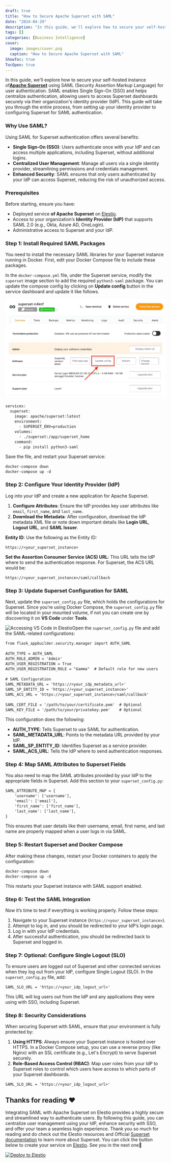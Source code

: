 ```yaml
---
draft: true
title: "How to Secure Apache Superset with SAML"
date: "2024-04-29"
description: "In this guide, we'll explore how to secure your self-hosted instance of Apache Superset using SAML (Security Assertion Markup Language) for user authentication. SAML enables Single Sign-On (SSO) and helps centralize authentication, allowing users to access Superset dashboards securely via their organization's identity provider (IdP). This"
tags: []
categories: [Business Intelligence]
cover:
  image: images/cover.png
  caption: "How to Secure Apache Superset with SAML"
ShowToc: true
TocOpen: true
---
```



In this guide, we'll explore how to secure your self\-hosted instance of[**Apache Superset**](https://elest.io/open-source/superset?ref=blog.elest.io) using SAML (Security Assertion Markup Language) for user authentication. SAML enables Single Sign\-On (SSO) and helps centralize authentication, allowing users to access Superset dashboards securely via their organization's identity provider (IdP). This guide will take you through the entire process, from setting up your identity provider to configuring Superset for SAML authentication.

### Why Use SAML?

Using SAML for Superset authentication offers several benefits:

* **Single Sign\-On (SSO)**: Users authenticate once with your IdP and can access multiple applications, including Superset, without additional logins.
* **Centralized User Management**: Manage all users via a single identity provider, streamlining permissions and credentials management.
* **Enhanced Security**: SAML ensures that only users authenticated by your IdP can access Superset, reducing the risk of unauthorized access.

### Prerequisites

Before starting, ensure you have:

* Deployed service **of Apache Superset** on [Elestio](https://elest.io/open-source/superset?ref=blog.elest.io).
* Access to your organization’s **Identity Provider (IdP)** that supports SAML 2\.0 (e.g., Okta, Azure AD, OneLogin).
* Administrative access to Superset and your IdP.

### Step 1: Install Required SAML Packages

You need to install the necessary SAML libraries for your Superset instance running in Docker. First, edit your Docker Compose file to include these packages.

In the `docker-compose.yml` file, under the Superset service, modify the `superset` image section to add the required `python3-saml` package. You can update the compose config by clicking on **Update config** button in the service dashboard and update it like follows.

![Update cofig option in Elestio](images/Screenshot-2024-10-01-at-6.17.29-PM.jpg)
```
services:
  superset:
    image: apache/superset:latest
    environment:
      - SUPERSET_ENV=production
    volumes:
      - ./superset:/app/superset_home
    command:
      - pip install python3-saml

```
Save the file, and restart your Superset service:


```
docker-compose down
docker-compose up -d

```
### Step 2: Configure Your Identity Provider (IdP)

Log into your IdP and create a new application for Apache Superset.

1. **Configure Attributes**: Ensure the IdP provides key user attributes like `email`, `first_name`, and `last_name`.
2. **Download the Metadata**: After configuration, download the IdP metadata XML file or note down important details like **Login URL**, **Logout URL**, and **SAML Issuer**.

**Entity ID**: Use the following as the Entity ID:


```
https://<your_superset_instance>

```
**Set the Assertion Consumer Service (ACS) URL**: This URL tells the IdP where to send the authentication response. For Superset, the ACS URL would be:


```
https://<your_superset_instance>/saml/callback

```
### Step 3: Update Superset Configuration for SAML

Next, update the `superset_config.py` file, which holds the configurations for Superset. Since you’re using Docker Compose, the `superset_config.py` file will be located in your mounted volume, if not you can create one by discovering it on **VS Code** under **Tools**.

![Accessing VS Code in Elestio](https://blog.elest.io/content/images/2024/10/Screenshot-2024-10-01-at-4.26.11-PM-1.jpg)Open the `superset_config.py` file and add the SAML\-related configurations:


```
from flask_appbuilder.security.manager import AUTH_SAML

AUTH_TYPE = AUTH_SAML
AUTH_ROLE_ADMIN = 'Admin'
AUTH_USER_REGISTRATION = True
AUTH_USER_REGISTRATION_ROLE = "Gamma"  # Default role for new users

# SAML Configuration
SAML_METADATA_URL = 'https://<your_idp_metadata_url>'
SAML_SP_ENTITY_ID = 'https://<your_superset_instance>'
SAML_ACS_URL = 'https://<your_superset_instance>/saml/callback'

SAML_CERT_FILE = '/path/to/your/certificate.pem'  # Optional
SAML_KEY_FILE = '/path/to/your/privatekey.pem'    # Optional

```
This configuration does the following:

* **AUTH\_TYPE**: Tells Superset to use SAML for authentication.
* **SAML\_METADATA\_URL**: Points to the metadata URL provided by your IdP.
* **SAML\_SP\_ENTITY\_ID**: Identifies Superset as a service provider.
* **SAML\_ACS\_URL**: Tells the IdP where to send authentication responses.

### Step 4: Map SAML Attributes to Superset Fields

You also need to map the SAML attributes provided by your IdP to the appropriate fields in Superset. Add this section to your `superset_config.py`:


```
SAML_ATTRIBUTE_MAP = {
    'username': ['username'],
    'email': ['email'],
    'first_name': ['first_name'],
    'last_name': ['last_name'],
}

```
This ensures that user details like their username, email, first name, and last name are properly mapped when a user logs in via SAML.

### Step 5: Restart Superset and Docker Compose

After making these changes, restart your Docker containers to apply the configuration:


```
docker-compose down
docker-compose up -d

```
This restarts your Superset instance with SAML support enabled.

### Step 6: Test the SAML Integration

Now it’s time to test if everything is working properly. Follow these steps:

1. Navigate to your Superset instance (`https://<your_superset_instance>`).
2. Attempt to log in, and you should be redirected to your IdP’s login page.
3. Log in with your IdP credentials.
4. After successful authentication, you should be redirected back to Superset and logged in.

### Step 7: Optional: Configure Single Logout (SLO)

To ensure users are logged out of Superset and other connected services when they log out from your IdP, configure Single Logout (SLO). In the `superset_config.py` file, add:


```
SAML_SLO_URL = 'https://<your_idp_logout_url>'

```
This URL will log users out from the IdP and any applications they were using with SSO, including Superset.

### Step 8: Security Considerations

When securing Superset with SAML, ensure that your environment is fully protected by:

1. **Using HTTPS**: Always ensure your Superset instance is hosted over HTTPS. In a Docker Compose setup, you can use a reverse proxy (like Nginx) with an SSL certificate (e.g., Let's Encrypt) to serve Superset securely.
2. **Role\-Based Access Control (RBAC)**: Map user roles from your IdP to Superset roles to control which users have access to which parts of your Superset dashboards.


```
SAML_SLO_URL = 'https://<your_idp_logout_url>'

```
## **Thanks for reading ❤️**

Integrating SAML with Apache Superset on Elestio provides a highly secure and streamlined way to authenticate users. By following this guide, you can centralize user management using your IdP, enhance security with SSO, and offer your team a seamless login experience. Thank you so much for reading and do check out the Elestio resources and Official [Superset documentation](https://superset.apache.org/docs/intro/?ref=blog.elest.io) to learn more about Superset. You can click the button below to create your service on [Elestio](https://elest.io/open-source/superset?ref=blog.elest.io). See you in the next one👋




[![Deploy to Elestio](https://elest.io/images/logos/deploy-to-elestio-btn.png)](https://elest.io/open-source/superset?ref=blog.elest.io)



